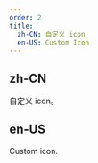 ```yaml
---
order: 2
title:
  zh-CN: 自定义 icon
  en-US: Custom Icon
---
```


## zh-CN

自定义 icon。

## en-US

Custom icon.
